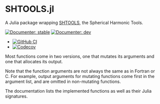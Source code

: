 # SHTOOLS.jl

A Julia package wrapping
[SHTOOLS](https://github.com/SHTOOLS/SHTOOLS), the Spherical Harmonic
Tools.

[![Documenter: stable](https://img.shields.io/badge/docs-stable-blue.svg)](https://eschnett.github.io/SHTOOLS.jl/stable)
[![Documenter: dev](https://img.shields.io/badge/docs-dev-blue.svg)](https://eschnett.github.io/SHTOOLS.jl/dev)
* [![GitHub
  CI](https://github.com/eschnett/SHTOOLS.jl/workflows/CI/badge.svg)](https://github.com/eschnett/SHTOOLS.jl/actions)
* [![Codecov](https://codecov.io/gh/eschnett/SHTOOLS.jl/branch/main/graph/badge.svg)](https://codecov.io/gh/eschnett/SHTOOLS.jl)

Most functions come in two versions, one that mutates its arguments
and one that allocates its output.

Note that the function arguments are not always the same as in Fortran
or C. For example, output arguments for mutating functions come first
in the argument list, and are omitted in non-mutating functions.

The documentation lists the implemented functions as well as their
Julia signatures.
